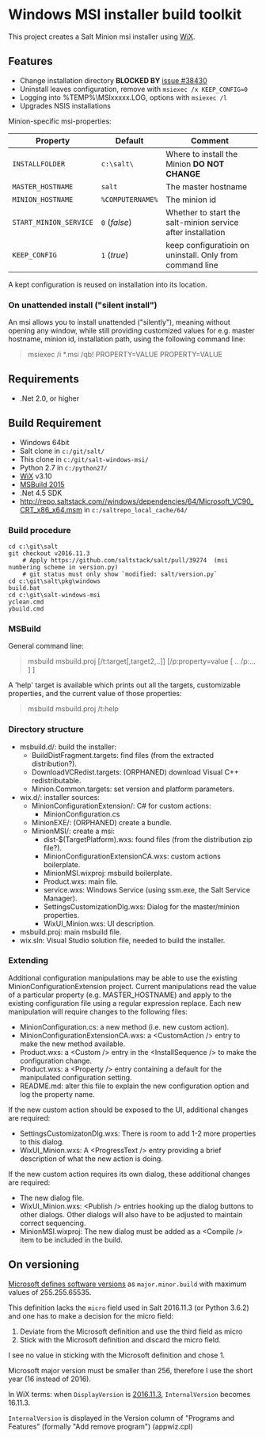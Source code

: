 Windows MSI installer build toolkit
================

This project creates a Salt Minion msi installer using [WiX][WiXId].

## Features ##

- Change installation directory __BLOCKED BY__ <a href=https://github.com/saltstack/salt/issues/38430>issue #38430</a>
- Uninstall leaves configuration, remove with `msiexec /x KEEP_CONFIG=0`
- Logging into %TEMP%\MSIxxxxx.LOG, options with `msiexec /l`
- Upgrades NSIS installations


Minion-specific msi-properties:

  Property              |  Default        | Comment                                                    
 ---------------------- | --------------- | -----------------------------------------------------------
 `INSTALLFOLDER`        | `c:\salt\`      | Where to install the Minion  __DO NOT CHANGE__             
 `MASTER_HOSTNAME`      | `salt`          | The master hostname                                         
 `MINION_HOSTNAME`      | `%COMPUTERNAME%`| The minion id                                                
 `START_MINION_SERVICE` | `0` (_false_)   | Whether to start the salt-minion service after installation
 `KEEP_CONFIG`          | `1` (_true_)    | keep configuratioin on uninstall. Only from command line


A kept configuration is reused on installation into its location.

### On unattended install ("silent install") ###

An msi allows you to install unattended ("silently"), meaning without opening any window, while still providing
customized values for e.g. master hostname, minion id, installation path, using the following command line:

> msiexec /i *.msi /qb! PROPERTY=VALUE PROPERTY=VALUE 

## Requirements ##
- .Net 2.0, or higher
 

## Build Requirement ##

- Windows 64bit
- Salt clone in `c:/git/salt/`
- This clone in `c:/git/salt-windows-msi/`
- Python 2.7 in `c:/python27/`
- [WiX][WiXId] v3.10
- [MSBuild 2015][MSBuild2015Id]
- .Net 4.5 SDK
- http://repo.saltstack.com//windows/dependencies/64/Microsoft_VC90_CRT_x86_x64.msm in `c:/saltrepo_local_cache/64/`

### Build procedure ###


```
cd c:\git\salt
git checkout v2016.11.3
    # Apply https://github.com/saltstack/salt/pull/39274  (msi numbering scheme in version.py)
    # git status must only show `modified: salt/version.py`
cd c:\git\salt\pkg\windows
build.bat
cd c:\git\salt-windows-msi
yclean.cmd
ybuild.cmd

```

### <a id="msbuild"></a>MSBuild ###

General command line:

> msbuild msbuild.proj \[/t:target[,target2,..]] \[/p:property=value [ .. /p:... ] ]

A 'help' target is available which prints out all the targets, customizable
properties, and the current value of those properties:

> msbuild msbuild.proj /t:help


### Directory structure ###

- msbuild.d/: build the installer:
  - BuildDistFragment.targets: find files (from the extracted distribution?).
  - DownloadVCRedist.targets: (ORPHANED) download Visual C++ redistributable.
  - Minion.Common.targets: set version and platform parameters.
- wix.d/: installer sources:
  - MinionConfigurationExtension/: C# for custom actions:
    - MinionConfiguration.cs
  - MinionEXE/: (ORPHANED) create a bundle.
  - MinionMSI/: create a msi:
    - dist-$(TargetPlatform).wxs: found files (from the distribution zip file?).
    - MinionConfigurationExtensionCA.wxs: custom actions boilerplate.
    - MinionMSI.wixproj: msbuild boilerplate.
    - Product.wxs: main file.
    - service.wxs: Windows Service (using ssm.exe, the Salt Service Manager).
    - SettingsCustomizationDlg.wxs: Dialog for the master/minion properties.
    - WixUI_Minion.wxs: UI description.
- msbuild.proj: main msbuild file.
- wix.sln: Visual Studio solution file, needed to build the installer.




### Extending ###

Additional configuration manipulations may be able to use the existing
MinionConfigurationExtension project. Current manipulations read the
value of a particular property (e.g. MASTER\_HOSTNAME) and apply to the
existing configuration file using a regular expression replace. Each new
manipulation will require changes to the following files:

- MinionConfiguration.cs: a new method (i.e. new custom action).
- MinionConfigurationExtensionCA.wxs: a &lt;CustomAction /&gt; entry to
  make the new method available.
- Product.wxs: a &lt;Custom /&gt; entry in the &lt;InstallSequence /&gt;
  to make the configuration change.
- Product.wxs: a &lt;Property /&gt; entry containing a default for the
  manipulated configuration setting.
- README.md: alter this file to explain the new configuration option and
  log the property name.

If the new custom action should be exposed to the UI, additional changes
are required:

- SettingsCustomizatonDlg.wxs: There is room to add 1-2 more properties to this dialog.
- WixUI_Minion.wxs: A &lt;ProgressText /&gt; entry providing a brief description of what the new action is doing.

If the new custom action requires its own dialog, these additional changes are required:

- The new dialog file.
- WixUI_Minion.wxs: &lt;Publish /&gt; entries hooking up the dialog buttons to other dialogs. 
  Other dialogs will also have to be adjusted to maintain correct sequencing.
- MinionMSI.wixproj: The new dialog must be added as a &lt;Compile /&gt; item to be included in the build.

## On versioning ##
[Microsoft defines software versions][MSDN_ProductVersion] as `major.minor.build` with maximum values of 255.255.65535.

This definition lacks the `micro` field used in Salt 2016.11.3 (or Python 3.6.2) and one has to make a decision for the micro field:

 1) Deviate from the Microsoft definition and use the third field as micro
 2) Stick with the Microsoft definition and discard the micro field.
 
I see no value in sticking with the Microsoft definition and chose 1.

Microsoft major version must be smaller than 256, therefore I use the short year (16 instead of 2016).

In WiX terms: when `DisplayVersion` is [2016.11.3][SALT_versions], `InternalVersion` becomes 16.11.3.

`InternalVersion` is displayed in the Version column of "Programs and Features" (formally "Add remove program") (appwiz.cpl)



[WiXId]: http://wixtoolset.org "WiX Homepage"
[MSBuildId]: http://msdn.microsoft.com/en-us/library/0k6kkbsd(v=vs.120).aspx "MSBuild Reference"
[MSBuild2015Id]: https://www.microsoft.com/en-US/download/details.aspx?id=48159
[SALT_versions]:https://docs.saltstack.com/en/develop/topics/releases/version_numbers.html
[version_py]: https://github.com/saltstack/salt/blob/develop/salt/version.py
[WindowsInstaller4.5_link]:https://www.microsoft.com/en-us/download/details.aspx?id=8483
[issue18]:https://github.com/markuskramerIgitt/salt-windows-msi/issues/18
[MSDN_ProductVersion]:https://msdn.microsoft.com/en-us/library/windows/desktop/aa370859

